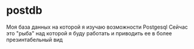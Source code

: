 # postdb
Моя база данных на которой я изучаю возможности Postgesql
Сейчас это "рыба" над которой я буду работать и приводить ее в более презинтабельный вид
